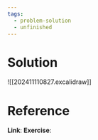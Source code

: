 ```yaml
---
tags:
  - problem-solution
  - unfinished
---
```

# Solution
![[202411110827.excalidraw]]

# Reference
**Link**:
**Exercise**: